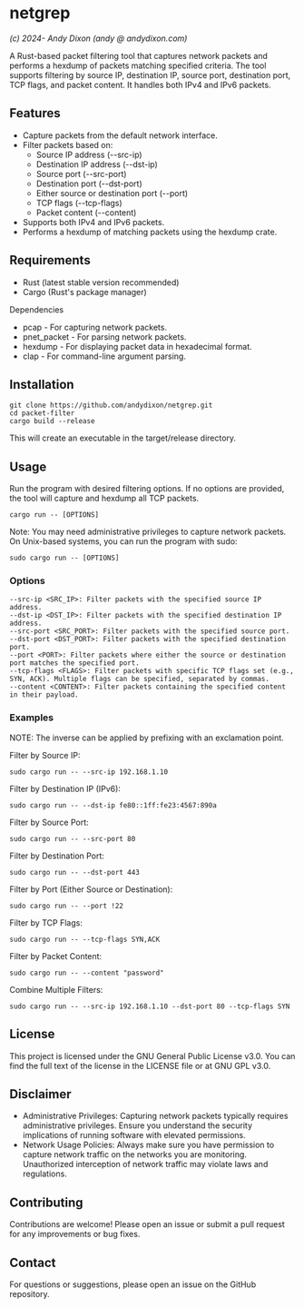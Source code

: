 # netgrep
_(c) 2024- Andy Dixon (andy @ andydixon.com)_

A Rust-based packet filtering tool that captures network packets and performs a hexdump of packets matching specified criteria. The tool supports filtering by source IP, destination IP, source port, destination port, TCP flags, and packet content. It handles both IPv4 and IPv6 packets.

## Features

* Capture packets from the default network interface.
* Filter packets based on:
  * Source IP address (--src-ip)
  * Destination IP address (--dst-ip)
  * Source port (--src-port)
  * Destination port (--dst-port)
  * Either source or destination port (--port)
  * TCP flags (--tcp-flags)
  * Packet content (--content)
* Supports both IPv4 and IPv6 packets.
* Performs a hexdump of matching packets using the hexdump crate.

## Requirements

* Rust (latest stable version recommended)
* Cargo (Rust's package manager)

Dependencies

* pcap - For capturing network packets.
* pnet_packet - For parsing network packets.
* hexdump - For displaying packet data in hexadecimal format.
* clap - For command-line argument parsing.

## Installation

    git clone https://github.com/andydixon/netgrep.git
    cd packet-filter
    cargo build --release

This will create an executable in the target/release directory.

## Usage

Run the program with desired filtering options. If no options are provided, the tool will capture and hexdump all TCP packets.

    cargo run -- [OPTIONS]

Note: You may need administrative privileges to capture network packets. On Unix-based systems, you can run the program with sudo:

    sudo cargo run -- [OPTIONS]

### Options

    --src-ip <SRC_IP>: Filter packets with the specified source IP address.
    --dst-ip <DST_IP>: Filter packets with the specified destination IP address.
    --src-port <SRC_PORT>: Filter packets with the specified source port.
    --dst-port <DST_PORT>: Filter packets with the specified destination port.
    --port <PORT>: Filter packets where either the source or destination port matches the specified port.
    --tcp-flags <FLAGS>: Filter packets with specific TCP flags set (e.g., SYN, ACK). Multiple flags can be specified, separated by commas.
    --content <CONTENT>: Filter packets containing the specified content in their payload.

### Examples

NOTE: The inverse can be applied by prefixing with an exclamation point.

Filter by Source IP:

    sudo cargo run -- --src-ip 192.168.1.10

Filter by Destination IP (IPv6):

    sudo cargo run -- --dst-ip fe80::1ff:fe23:4567:890a

Filter by Source Port:

    sudo cargo run -- --src-port 80

Filter by Destination Port:

    sudo cargo run -- --dst-port 443

Filter by Port (Either Source or Destination):

    sudo cargo run -- --port !22

Filter by TCP Flags:

    sudo cargo run -- --tcp-flags SYN,ACK

Filter by Packet Content:

    sudo cargo run -- --content "password"

Combine Multiple Filters:

    sudo cargo run -- --src-ip 192.168.1.10 --dst-port 80 --tcp-flags SYN

## License

This project is licensed under the GNU General Public License v3.0. You can find the full text of the license in the LICENSE file or at GNU GPL v3.0.

## Disclaimer

* Administrative Privileges: Capturing network packets typically requires administrative privileges. Ensure you understand the security implications of running software with elevated permissions.
* Network Usage Policies: Always make sure you have permission to capture network traffic on the networks you are monitoring. Unauthorized interception of network traffic may violate laws and regulations.

## Contributing

Contributions are welcome! Please open an issue or submit a pull request for any improvements or bug fixes.

## Contact

For questions or suggestions, please open an issue on the GitHub repository.

